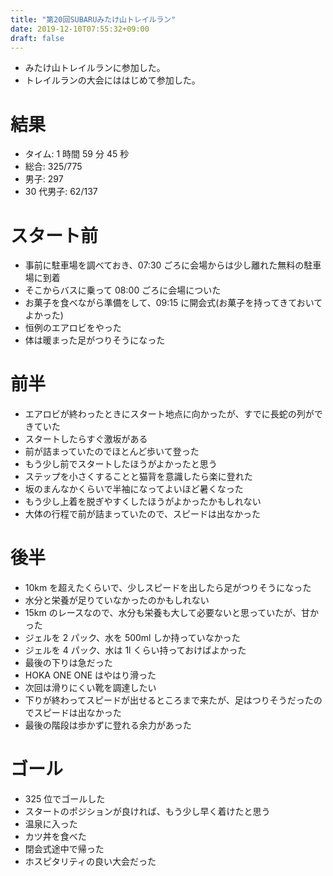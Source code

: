 ```yaml
---
title: "第20回SUBARUみたけ山トレイルラン"
date: 2019-12-10T07:55:32+09:00
draft: false
---
```


- みたけ山トレイルランに参加した。
- トレイルランの大会にははじめて参加した。

# 結果

- タイム: 1 時間 59 分 45 秒
- 総合: 325/775
- 男子: 297
- 30 代男子: 62/137

# スタート前

- 事前に駐車場を調べておき、07:30 ごろに会場からは少し離れた無料の駐車場に到着
- そこからバスに乗って 08:00 ごろに会場についた
- お菓子を食べながら準備をして、09:15 に開会式(お菓子を持ってきておいてよかった)
- 恒例のエアロビをやった
- 体は暖まった足がつりそうになった

# 前半

- エアロビが終わったときにスタート地点に向かったが、すでに長蛇の列ができていた
- スタートしたらすぐ激坂がある
- 前が詰まっていたのでほとんど歩いて登った
- もう少し前でスタートしたほうがよかったと思う
- ステップを小さくすることと猫背を意識したら楽に登れた
- 坂のまんなかくらいで半袖になってよいほど暑くなった
- もう少し上着を脱ぎやすくしたほうがよかったかもしれない
- 大体の行程で前が詰まっていたので、スピードは出なかった

# 後半

- 10km を超えたくらいで、少しスピードを出したら足がつりそうになった
- 水分と栄養が足りていなかったのかもしれない
- 15km のレースなので、水分も栄養も大して必要ないと思っていたが、甘かった
- ジェルを 2 パック、水を 500ml しか持っていなかった
- ジェルを 4 パック、水は 1l くらい持っておけばよかった
- 最後の下りは急だった
- HOKA ONE ONE はやはり滑った
- 次回は滑りにくい靴を調達したい
- 下りが終わってスピードが出せるところまで来たが、足はつりそうだったのでスピードは出なかった
- 最後の階段は歩かずに登れる余力があった

# ゴール

- 325 位でゴールした
- スタートのポジションが良ければ、もう少し早く着けたと思う
- 温泉に入った
- カツ丼を食べた
- 閉会式途中で帰った
- ホスピタリティの良い大会だった
